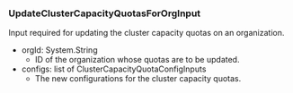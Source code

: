 ### UpdateClusterCapacityQuotasForOrgInput
Input required for updating the cluster capacity quotas on an organization.

- orgId: System.String
  - ID of the organization whose quotas are to be updated.
- configs: list of ClusterCapacityQuotaConfigInputs
  - The new configurations for the cluster capacity quotas.
